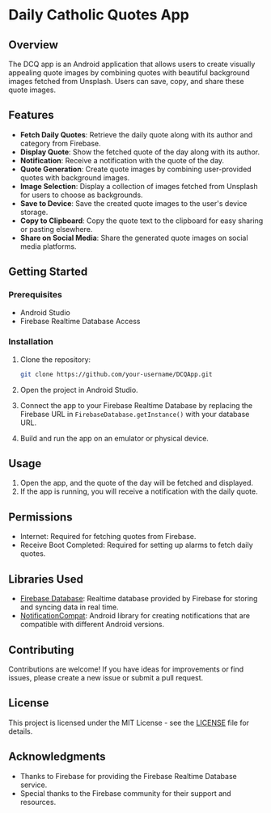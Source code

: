 # Daily Catholic Quotes App

## Overview

The DCQ app is an Android application that allows users to create visually appealing quote images by combining quotes with beautiful background images fetched from Unsplash. Users can save, copy, and share these quote images.

## Features

- **Fetch Daily Quotes**: Retrieve the daily quote along with its author and category from Firebase.
- **Display Quote**: Show the fetched quote of the day along with its author.
- **Notification**: Receive a notification with the quote of the day.
- **Quote Generation**: Create quote images by combining user-provided quotes with background images.
- **Image Selection**: Display a collection of images fetched from Unsplash for users to choose as backgrounds.
- **Save to Device**: Save the created quote images to the user's device storage.
- **Copy to Clipboard**: Copy the quote text to the clipboard for easy sharing or pasting elsewhere.
- **Share on Social Media**: Share the generated quote images on social media platforms.

## Getting Started

### Prerequisites

- Android Studio
- Firebase Realtime Database Access

### Installation

1. Clone the repository:

   ```bash
   git clone https://github.com/your-username/DCQApp.git
   ```

2. Open the project in Android Studio.

3. Connect the app to your Firebase Realtime Database by replacing the Firebase URL in `FirebaseDatabase.getInstance()` with your database URL.

4. Build and run the app on an emulator or physical device.

## Usage

1. Open the app, and the quote of the day will be fetched and displayed.
2. If the app is running, you will receive a notification with the daily quote.

## Permissions

- Internet: Required for fetching quotes from Firebase.
- Receive Boot Completed: Required for setting up alarms to fetch daily quotes.

## Libraries Used

- [Firebase Database](https://firebase.google.com/docs/database): Realtime database provided by Firebase for storing and syncing data in real time.
- [NotificationCompat](https://developer.android.com/training/notify-user/build-notification): Android library for creating notifications that are compatible with different Android versions.

## Contributing

Contributions are welcome! If you have ideas for improvements or find issues, please create a new issue or submit a pull request.

## License

This project is licensed under the MIT License - see the [LICENSE](LICENSE) file for details.

## Acknowledgments

- Thanks to Firebase for providing the Firebase Realtime Database service.
- Special thanks to the Firebase community for their support and resources.